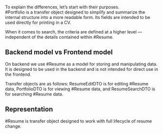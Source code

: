To explain the differences, let’s start with their purposes.  
#Portfolio is a transfer object designed to simplify and summarize the internal structure into a more readable form. Its fields are intended to be used directly for printing in a CV.

When it comes to search, the criteria are defined at a higher level — independent of the details contained within #Resume.

## Backend model vs Frontend model

On backend we use #Resume as a model for storing and manipulating data. It is designed to be used in the backend and is
not intended for direct use in the frontend.

Transfer objects are as follows: ResumeEditDTO is for editing #Resume data, PortfolioDTO is for viewing #Resume data,
and ResumeSearchDTO is for searching #Resume data.

## Representation

#Resume is transfer object designed to work with full lifecycle of resume change. 